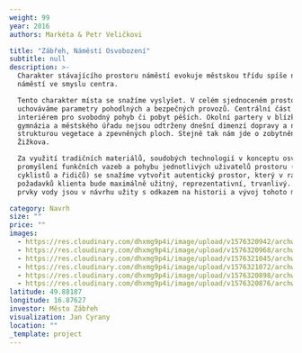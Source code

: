 ```yaml
---
weight: 99
year: 2016
authors: Markéta & Petr Veličkovi

title: "Zábřeh, Náměstí Osvobození"
subtitle: null
description: >-
  Charakter stávajícího prostoru náměstí evokuje městskou třídu spíše než
  náměstí ve smyslu centra.

  Tento charakter místa se snažíme vyslyšet. V celém sjednoceném prostoru
  uchováváme parametry pohodlných a bezpečných provozů. Centrální část je
  interiérem pro svobodný pohyb či pobyt pěších. Okolní partery v blízkosti
  gymnázia a městského úřadu nejsou odtrženy dnešní dimenzí dopravy a nahodilou
  strukturou vegetace a zpevněných ploch. Stejně tak nám jde o zobytnění ulice
  Žižkova.

  Za využití tradičních materiálů, soudobých technologií v konceptu osvětlení a
  promyšlení funkčních vazeb a pohybu jednotlivých uživatelů prostoru (chodců,
  cyklistů a řidičů) se snažíme vytvořit autentický prostor, který v rámci
  požadavků klienta bude maximálně užitný, reprezentativní, trvanlivý. Výtvarné
  prvky vody jsou v návrhu užity s odkazem na historii a vývoj tohoto místa.

category: Navrh
size: ""
price: ""
images:
  - https://res.cloudinary.com/dhxmg9p4i/image/upload/v1576320942/archweb/10b_fjxped.jpg
  - https://res.cloudinary.com/dhxmg9p4i/image/upload/v1576320968/archweb/1_fmfoqw.jpg
  - https://res.cloudinary.com/dhxmg9p4i/image/upload/v1576321045/archweb/Z%C3%81B%C5%98EH__dfnoji.jpg
  - https://res.cloudinary.com/dhxmg9p4i/image/upload/v1576321072/archweb/Z%C3%81B%C5%98EH_panely_FIN_03_30-2_kjy2c5.jpg
  - https://res.cloudinary.com/dhxmg9p4i/image/upload/v1576320898/archweb/01_Situace__se4tpa.jpg
  - https://res.cloudinary.com/dhxmg9p4i/image/upload/v1576320876/archweb/00_fin_cayi33.jpg
latitude: 49.88187
longitude: 16.87627
investor: Město Zábřeh
visualization: Jan Cyrany
location: ""
_template: project
---
```

